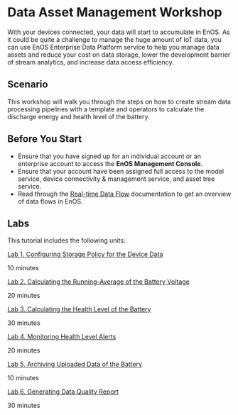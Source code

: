 # Data Asset Management Workshop

With your devices connected, your data will start to accumulate in EnOS. As it could be quite a challenge to manage the huge amount of IoT data, you can use EnOS Enterprise Data Platform service to help you manage data assets and reduce your cost on data storage, lower the development barrier of stream analytics, and increase data access efficiency.


## Scenario

This workshop will walk you through the steps on how to create stream data processing pipelines with a template and operators to calculate the discharge energy and health level of the battery.

## Before You Start

- Ensure that you have signed up for an individual account or an enterprise account to access the **EnOS Management Console**.
- Ensure that your account have been assigned full access to the model service, device connectivity & management service, and asset tree service.
- Read through the [Real-time Data Flow](https://support.envisioniot.com/docs/data-asset/en/latest/learn/data_flow.html) documentation to get an overview of data flows in EnOS.

## Labs

This tutorial includes the following units:

[Lab 1. Configuring Storage Policy for the Device Data](303-1_configuring_storage_policy.md)

10 minutes

[Lab 2. Calculating the Running-Average of the Battery Voltage](303-2_calculating_average_voltage.md)

20 minutes

[Lab 3. Calculating the Health Level of the Battery](303-3_calculating_health_level.md)

30 minutes

[Lab 4. Monitoring Health Level Alerts](303-4_monitoring_alerts.md)

20 minutes

[Lab 5. Archiving Uploaded Data of the Battery](303-5_archiving_data.md)

10 minutes

[Lab 6. Generating Data Quality Report](303-6_generating_data_quality_report.md)

30 minutes
